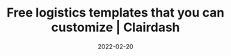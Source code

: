 ---
date: 2022-02-20
title: "Free logistics templates that you can customize | Clairdash"
description: "Browse our collection of logistics templates, customize for free, and self-host on your own infrastructure or let Clairdash manage everything for you."
images: ["/small-business-apps/clairdash.png"]
draft: "false"
type: templates
layout: list
---